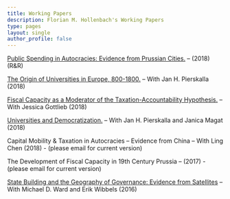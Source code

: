 ```yaml
---
title: Working Papers
description: Florian M. Hollenbach's Working Papers
type: pages
layout: single
author_profile: false
---
```


[Public Spending in Autocracies: Evidence from Prussian Cities.](../papers/Hollenbach_Cities_2018.pdf) – (2018) (R&R)

[The Origin of Universities in Europe, 800-1800.](../papers/Hollenbach_Pierskalla_APSA2018.pdf) – With Jan H. Pierskalla (2018)

[Fiscal Capacity as a Moderator of the Taxation-Accountability Hypothesis.](../papers/FiscalCapacityBrazil_GH_Dec2018.pdf) – With Jessica Gottlieb (2018)

[Universities and Democratization.](../papers/Hollenbach_Magat_Pierskalla_2018.pdf) – With Jan H. Pierskalla and Janica Magat (2018)

Capital Mobility & Taxation in Autocracies – Evidence from China – With Ling Chen (2018) - (please email for current version)

The Development of Fiscal Capacity in 19th Century Prussia – (2017) - (please email for current version)

[State Building and the Geography of Governance: Evidence from Satellites](../papers/Hollenbach_Ward_Wibbels_2016.pdf) – With Michael D. Ward and Erik Wibbels (2016)


